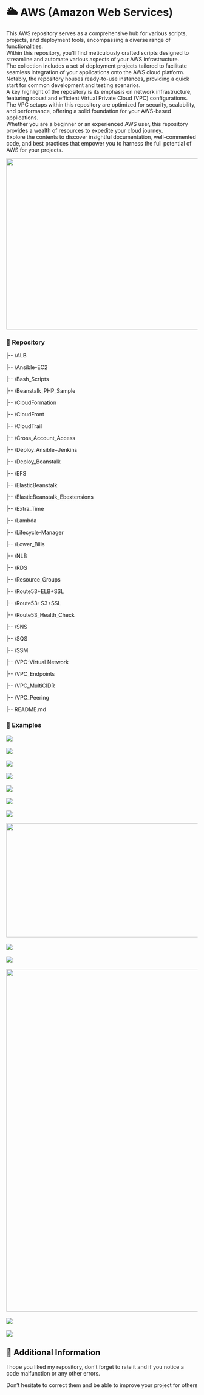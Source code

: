 # 🌥️ AWS (Amazon Web Services)
This AWS repository serves as a comprehensive hub for various scripts, projects, and deployment tools, encompassing a diverse range of functionalities.<br>
Within this repository, you'll find meticulously crafted scripts designed to streamline and automate various aspects of your AWS infrastructure.<br>
The collection includes a set of deployment projects tailored to facilitate seamless integration of your applications onto the AWS cloud platform.<br>
Notably, the repository houses ready-to-use instances, providing a quick start for common development and testing scenarios.<br>
A key highlight of the repository is its emphasis on network infrastructure, featuring robust and efficient Virtual Private Cloud (VPC) configurations.<br>
The VPC setups within this repository are optimized for security, scalability, and performance, offering a solid foundation for your AWS-based applications.<br>
Whether you are a beginner or an experienced AWS user, this repository provides a wealth of resources to expedite your cloud journey.<br>
Explore the contents to discover insightful documentation, well-commented code, and best practices that empower you to harness the full potential of AWS for your projects.<br>

<img src="https://media2.giphy.com/media/v1.Y2lkPTc5MGI3NjExaGNyNjN5d2RiNGkyc20xc2dydXM5Znp4N2phank0cGhjcmlvZnBoYiZlcD12MV9pbnRlcm5hbF9naWZfYnlfaWQmY3Q9Zw/3o6EhOYMhOTANYgHMk/giphy.gif" style= "height:450px; width:900px" />

### 📂 Repository

 |-- /ALB

 |-- /Ansible-EC2

 |-- /Bash_Scripts

 |-- /Beanstalk_PHP_Sample

 |-- /CloudFormation

 |-- /CloudFront

 |-- /CloudTrail

 |-- /Cross_Account_Access

 |-- /Deploy_Ansible+Jenkins
       
 |-- /Deploy_Beanstalk

 |-- /EFS

 |-- /ElasticBeanstalk

 |-- /ElasticBeanstalk_Ebextensions

 |-- /Extra_Time

 |-- /Lambda

 |-- /Lifecycle-Manager

 |-- /Lower_Bills

 |-- /NLB

 |-- /RDS

 |-- /Resource_Groups

 |-- /Route53+ELB+SSL

 |-- /Route53+S3+SSL

 |-- /Route53_Health_Check

 |-- /SNS

 |-- /SQS

 |-- /SSM
       
 |-- /VPC-Virtual Network

 |-- /VPC_Endpoints

 |-- /VPC_MultiCIDR

 |-- /VPC_Peering
       
 |-- README.md

### 📝 Examples
<img src="https://github.com/MatveyGuralskiy/AWS/blob/main/VPC_Peering/Screens/Result.png?raw=true">
<br>
<br>
<img src="https://github.com/MatveyGuralskiy/AWS/blob/main/VPC_Endpoints/Screens/Result.png?raw=true">
<br>
<br>
<img src="https://github.com/MatveyGuralskiy/AWS/blob/main/VPC_MultiCIDR/Screens/Result-Demonstration.png?raw=true">
<br>
<br>
<img src="https://github.com/MatveyGuralskiy/AWS/blob/main/Route53+ELB+SSL/Screens/Result.png?raw=true"/>
<br>
<br>
<img src="https://github.com/MatveyGuralskiy/AWS/blob/main/ElasticBeanstalk/Screens/Result.png?raw=true"/>
<br>
<br>
<img src="https://github.com/MatveyGuralskiy/AWS/blob/main/ElasticBeanstalk_Ebextensions/Screens/Result.png?raw=true"/>
<br>
<br>
<img src="https://github.com/MatveyGuralskiy/AWS/blob/main/ElasticBeanstalk/Screens/Production-Website-1.png?raw=true"/>
<br>
<br>
<img src="https://github.com/MatveyGuralskiy/AWS/blob/main/VPC-Virtual%20Network/Scheme/VPC-AWS.png?raw=true" style= "height:300px; width:900px" />
<br>
<br>
<img src="https://github.com/MatveyGuralskiy/AWS/blob/main/Route53+S3+SSL/Screens/Result.png?raw=true"/>
<br>
<br>
<img src="https://github.com/MatveyGuralskiy/AWS/raw/main/EFS/Screens/EFS-2.png?raw=true">
<br>
<br>
<img src="https://github.com/MatveyGuralskiy/AWS/blob/main/SQS/Screens/SQS-Example-2.png?raw=true" style="width:900px">
<br>
<br>
<img src="https://github.com/MatveyGuralskiy/AWS/blob/main/Route53_Health_Check/Screens/Webserver-Paris.png?raw=true" />
<br>
<br>
<img src="https://github.com/MatveyGuralskiy/AWS/blob/main/Route53_Health_Check/Screens/Instance-1.png?raw=true">

## 📢 Additional Information

I hope you liked my repository, don’t forget to rate it and if you notice a code malfunction or any other errors.

Don’t hesitate to correct them and be able to improve your project for others
